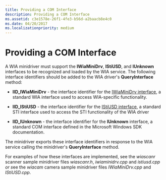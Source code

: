 ```yaml
---
title: Providing a COM Interface
description: Providing a COM Interface
ms.assetid: c3e1578e-26f1-4fe3-b56d-a2baacb8e4c0
ms.date: 04/20/2017
ms.localizationpriority: medium
---
```


# Providing a COM Interface





A WIA minidriver must support the **IWiaMiniDrv**, **IStiUSD**, and **IUnknown** interfaces to be recognized and loaded by the WIA service. The following interface identifiers should be added to the WIA driver's **QueryInterface** method:

-   **IID\_IWiaMiniDrv** - the interface identifier for the [IWiaMiniDrv interface](https://msdn.microsoft.com/library/windows/hardware/ff545027), a standard WIA interface used to access WIA-specific functionality.

-   **IID\_IStiUSD** - the interface identifier for the [IStiUSD interface](https://msdn.microsoft.com/library/windows/hardware/ff543827), a standard STI interface used to access the STI functionality of the WIA driver

-   **IID\_IUnknown** - the interface identifier for the **IUnknown** interface, a standard COM interface defined in the Microsoft Windows SDK documentation.

The minidriver exports these interface identifiers in response to the WIA service calling the minidriver's **QueryInterface** method.

For examples of how these interfaces are implemented, see the *wiascanr* scanner sample minidriver files *wiascanr.h*, *iwiaminidrv.cpp* and *istiusd.cpp or s*ee the *wiacam* camera sample minidriver files *IWiaMiniDrv.cpp* and *IStiUSD.cpp*.

 

 




